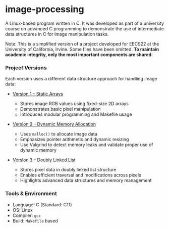 # image-processing
A Linux-based program written in C. It was developed as part of a university course on advanced C programming to demonstrate the use of intermediate data structures in C for image manipulation tasks.

Note: This is a simplified version of a project developed for EECS22 at the University of California, Irvine. Some files have been omitted. **To maintain academic integrity, only the most important components are shared.**

### Project Versions
Each version uses a different data structure approach for handling image data:
- [Version 1 – Static Arrays](./version1-arrays)
  - Stores image RGB values using fixed-size 2D arrays
  - Demonstrates basic pixel manipulation
  - Introduces modular programming and Makefile usage

- [Version 2 – Dynamic Memory Allocation](./version2-dynamic)
  - Uses `malloc()` to allocate image data
  - Emphasizes pointer arithmetic and dynamic resizing
  - Use Valgrind to detect memory leaks and validate proper use of dynamic memory

- [Version 3 – Doubly Linked List](./version3-doubly-linked-list)
  - Stores pixel data in doubly linked list structure
  - Enables efficient traversal and modifications across pixels
  - Highlights advanced data structures and memory management

### Tools & Environment
- Language: C (Standard: C11)
- OS: Linux
- Compiler: `gcc`
- Build: `Makefile` based
